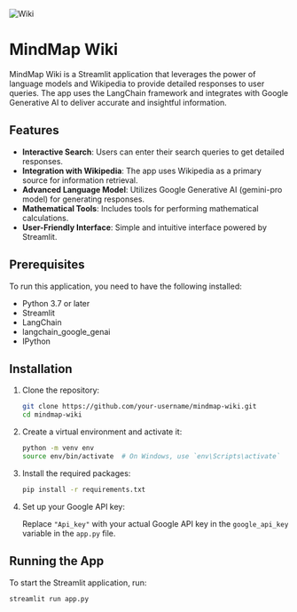 ![Wiki](https://github.com/MahmoudIbrahims/MindMap_WiKI/assets/121377479/2c86afe4-4bd2-4381-9b7e-cf253443bfd2)

# MindMap Wiki

MindMap Wiki is a Streamlit application that leverages the power of language models and Wikipedia to provide detailed responses to user queries. The app uses the LangChain framework and integrates with Google Generative AI to deliver accurate and insightful information.

## Features

- **Interactive Search**: Users can enter their search queries to get detailed responses.
- **Integration with Wikipedia**: The app uses Wikipedia as a primary source for information retrieval.
- **Advanced Language Model**: Utilizes Google Generative AI (gemini-pro model) for generating responses.
- **Mathematical Tools**: Includes tools for performing mathematical calculations.
- **User-Friendly Interface**: Simple and intuitive interface powered by Streamlit.

## Prerequisites

To run this application, you need to have the following installed:

- Python 3.7 or later
- Streamlit
- LangChain
- langchain_google_genai
- IPython

## Installation

1. Clone the repository:

    ```sh
    git clone https://github.com/your-username/mindmap-wiki.git
    cd mindmap-wiki
    ```

2. Create a virtual environment and activate it:

    ```sh
    python -m venv env
    source env/bin/activate  # On Windows, use `env\Scripts\activate`
    ```

3. Install the required packages:

    ```sh
    pip install -r requirements.txt
    ```

4. Set up your Google API key:

    Replace `"Api_key"` with your actual Google API key in the `google_api_key` variable in the `app.py` file.

## Running the App

To start the Streamlit application, run:

```sh
streamlit run app.py
